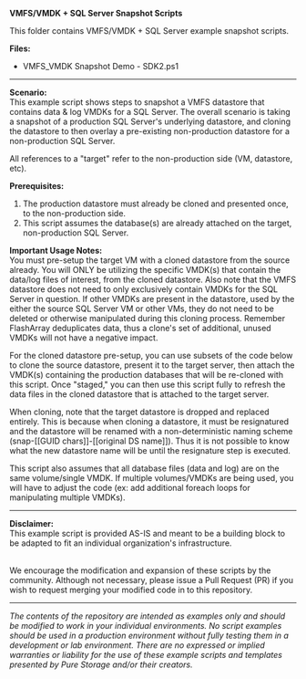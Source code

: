 **VMFS/VMDK + SQL Server Snapshot Scripts**
<p align="center"></p>
This folder contains VMFS/VMDK + SQL Server example snapshot scripts.

**Files:**
- VMFS_VMDK Snapshot Demo - SDK2.ps1

<!-- wp:separator -->
<hr class="wp-block-separator"/>
<!-- /wp:separator -->

**Scenario:**
<BR>This example script shows steps to snapshot a VMFS datastore that contains data & log VMDKs for a SQL Server.  The overall scenario is taking a snapshot of a production SQL Server's underlying datastore, and cloning the datastore to then overlay a pre-existing non-production datastore for a non-production SQL Server.  

All references to a "target" refer to the non-production side (VM, datastore, etc).

**Prerequisites:**
1. The production datastore must already be cloned and presented once, to the non-production side.  
2. This script assumes the database(s) are already attached on the target, non-production SQL Server.  

**Important Usage Notes:**
<BR>You must pre-setup the target VM with a cloned datastore from the source already.  You will ONLY be utilizing the specific VMDK(s) that contain the data/log files of interest, from the cloned datastore.  Also note that the VMFS datastore does not need to only exclusively contain VMDKs for the SQL Server in question. If other VMDKs are present in the datastore, used by the either the source SQL Server VM or other VMs, they do not need to be deleted or otherwise manipulated during this cloning process.  Remember FlashArray deduplicates data, thus a clone's set of additional, unused VMDKs will not have a negative impact.  

For the cloned datastore pre-setup, you can use subsets of the code below to clone the source datastore, present it to the target server, then attach the VMDK(s) containing the production databases that will be re-cloned with this script. Once "staged," you can then use this script fully to refresh the data files in the cloned datastore that is attached to the target server.

When cloning, note that the target datastore is dropped and replaced entirely.  This is because when cloning a datastore, it must be resignatured and the datastore will be renamed  with a non-deterministic naming scheme (snap-[[GUID chars]]-[[original DS name]]).  Thus it is not possible to know what the new datastore name will be until the resignature step is executed.  

This script also assumes that all database files (data and log) are on the same volume/single VMDK.  If multiple volumes/VMDKs are being used, you will have to adjust the code (ex: add additional foreach loops for manipulating multiple VMDKs).

<!-- wp:separator -->
<hr class="wp-block-separator"/>
<!-- /wp:separator -->

**Disclaimer:**
<BR>
This example script is provided AS-IS and meant to be a building block to be adapted to fit an individual organization's infrastructure.
<BR>
<BR>

We encourage the modification and expansion of these scripts by the community. Although not necessary, please issue a Pull Request (PR) if you wish to request merging your modified code in to this repository.

<!-- wp:separator -->
<hr class="wp-block-separator"/>
<!-- /wp:separator -->

_The contents of the repository are intended as examples only and should be modified to work in your individual environments. No script examples should be used in a production environment without fully testing them in a development or lab environment. There are no expressed or implied warranties or liability for the use of these example scripts and templates presented by Pure Storage and/or their creators._
